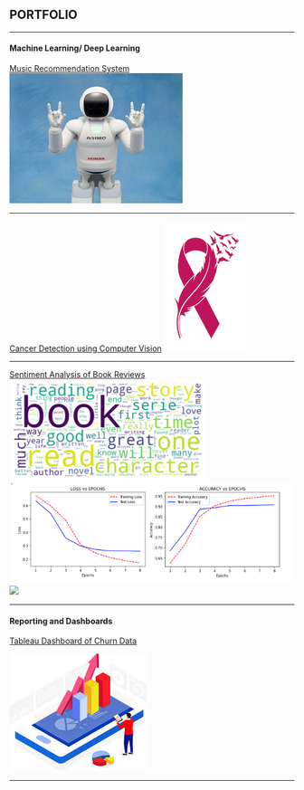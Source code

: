 <h2>PORTFOLIO</h2>

---
<h4>Machine Learning/ Deep Learning</h4>

[Music Recommendation System](https://github.com/brp221/Music-Reccomendation-System)
<img src="images/rec_sys_img.jpeg?raw=true"/>

---
[Cancer Detection using Computer Vision](/pdf/sample_presentation.pdf)
<img src="images/cancer_detection_img.png?raw=true"/>

---
[Sentiment Analysis of Book Reviews](https://github.com/brp221/Sentiment-Analysis-of-Book-Reviews)
<img src="images/word_cloud.png?raw=true"/>
<img src="images/ModelFitness_.png?raw=true"/>
<img src="images/NeuralNetworkArchitecture.jpeg?raw=true"/>

---
<h4>Reporting and Dashboards</h4>

[Tableau Dashboard of Churn Data](https://public.tableau.com/app/profile/bratislav2462/viz/Churn_Workbook/DraftDashboard?publish=yes)

<img src="images/dashboard_img.jpeg?raw=true"/>



---
<!-- <p style="font-size:11px">Page template forked from <a href="https://github.com/evanca/quick-portfolio">evanca</a></p> -->
<!-- Remove above link if you don't want to attibute -->
